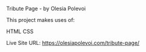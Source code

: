 Tribute Page - by Olesia Polevoi

This project makes uses of:

HTML
CSS

Live Site URL: https://olesiapolevoi.com/tribute-page/

